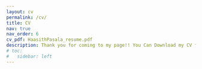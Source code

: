 ```yaml
---
layout: cv
permalink: /cv/
title: CV
nav: true
nav_order: 6
cv_pdf: HaasithPasala_resume.pdf
description: Thank you for coming to my page!! You Can Download my CV from here.
# toc:
#   sidebar: left
---
```

